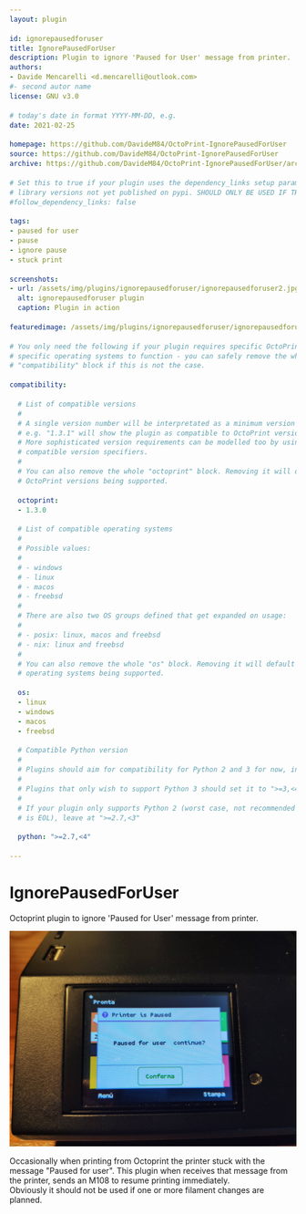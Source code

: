 ```yaml
---
layout: plugin

id: ignorepausedforuser
title: IgnorePausedForUser
description: Plugin to ignore 'Paused for User' message from printer.
authors:
- Davide Mencarelli <d.mencarelli@outlook.com>
#- second autor name
license: GNU v3.0

# today's date in format YYYY-MM-DD, e.g.
date: 2021-02-25

homepage: https://github.com/DavideM84/OctoPrint-IgnorePausedForUser
source: https://github.com/DavideM84/OctoPrint-IgnorePausedForUser
archive: https://github.com/DavideM84/OctoPrint-IgnorePausedForUser/archive/main.zip

# Set this to true if your plugin uses the dependency_links setup parameter to include
# library versions not yet published on pypi. SHOULD ONLY BE USED IF THERE IS NO OTHER OPTION!
#follow_dependency_links: false

tags:
- paused for user
- pause
- ignore pause
- stuck print

screenshots:
- url: /assets/img/plugins/ignorepausedforuser/ignorepausedforuser2.jpg
  alt: ignorepausedforuser plugin
  caption: Plugin in action

featuredimage: /assets/img/plugins/ignorepausedforuser/ignorepausedforuser.jpg

# You only need the following if your plugin requires specific OctoPrint versions or
# specific operating systems to function - you can safely remove the whole
# "compatibility" block if this is not the case.

compatibility:

  # List of compatible versions
  #
  # A single version number will be interpretated as a minimum version requirement,
  # e.g. "1.3.1" will show the plugin as compatible to OctoPrint versions 1.3.1 and up.
  # More sophisticated version requirements can be modelled too by using PEP440
  # compatible version specifiers.
  #
  # You can also remove the whole "octoprint" block. Removing it will default to all
  # OctoPrint versions being supported.

  octoprint:
  - 1.3.0

  # List of compatible operating systems
  #
  # Possible values:
  #
  # - windows
  # - linux
  # - macos
  # - freebsd
  #
  # There are also two OS groups defined that get expanded on usage:
  #
  # - posix: linux, macos and freebsd
  # - nix: linux and freebsd
  #
  # You can also remove the whole "os" block. Removing it will default to all
  # operating systems being supported.

  os:
  - linux
  - windows
  - macos
  - freebsd

  # Compatible Python version
  #
  # Plugins should aim for compatibility for Python 2 and 3 for now, in which case the value should be ">=2.7,<4".
  #
  # Plugins that only wish to support Python 3 should set it to ">=3,<4".
  #
  # If your plugin only supports Python 2 (worst case, not recommended for newly developed plugins since Python 2
  # is EOL), leave at ">=2.7,<3"

  python: ">=2.7,<4"

---
```


# IgnorePausedForUser

Octoprint plugin to ignore 'Paused for User' message from printer.  

![screenshot](/assets/img/plugins/ignorepausedforuser/ignorepausedforuser.jpg)  

Occasionally when printing from Octoprint the printer stuck with the message "Paused for user".
This plugin when receives that message from the printer, sends an M108 to resume printing immediately.  
Obviously it should not be used if one or more filament changes are planned.

